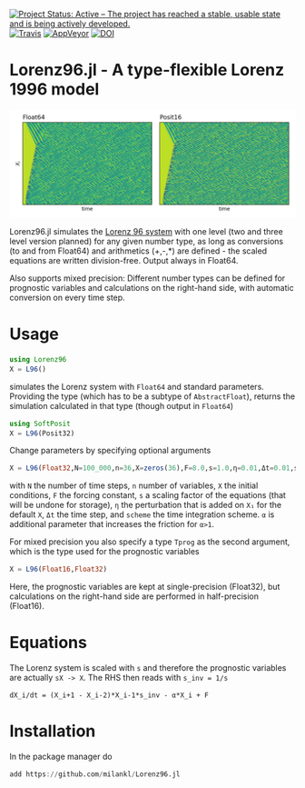 [![Project Status: Active – The project has reached a stable, usable state and is being actively developed.](https://img.shields.io/badge/repo_status-active-brightgreen)](https://www.repostatus.org/#active)
[![Travis](https://img.shields.io/travis/com/milankl/Lorenz96.jl?label=Linux%20%26%20osx&logo=travis)](https://travis-ci.com/milankl/Lorenz96.jl)
[![AppVeyor](https://img.shields.io/appveyor/ci/milankl/Lorenz96-jl?label=Windows&logo=appveyor&logoColor=white)](https://ci.appveyor.com/project/milankl/Lorenz96-jl)
[![DOI](https://zenodo.org/badge/198242642.svg)](https://zenodo.org/badge/latestdoi/198242642)

# Lorenz96.jl - A type-flexible Lorenz 1996 model

![attractor](figs/hovmoeller.png?raw=true "L96 Hovmoeller diagram")

Lorenz96.jl simulates the [Lorenz 96 system](https://en.wikipedia.org/wiki/Lorenz_96_model) with one level (two and three level version planned) for any given number type, as long as conversions (to and from Float64) and arithmetics (+,-,*) are defined - the scaled equations are written division-free. Output always in Float64.

Also supports mixed precision: Different number types can be defined for prognostic variables and calculations on the right-hand side, with automatic conversion on every time step.

# Usage
```julia
using Lorenz96
X = L96()
```
simulates the Lorenz system with `Float64` and standard parameters. Providing the type (which has to be a subtype of `AbstractFloat`), returns the simulation calculated in that type (though output in `Float64`)
```julia
using SoftPosit
X = L96(Posit32)
```
Change parameters by specifying optional arguments
```julia
X = L96(Float32,N=100_000,n=36,X=zeros(36),F=8.0,s=1.0,η=0.01,Δt=0.01,scheme="RK4")
```
with `N` the number of time steps, `n` number of variables, `X` the initial conditions, `F` the forcing constant, `s` a scaling factor of the equations (that will be undone for storage), `η` the perturbation that is added on `X₁` for the default `X`, `Δt` the time step, and `scheme` the time integration scheme. `α` is additional parameter that increases the friction for `α>1`.

For mixed precision you also specify a type `Tprog` as the second argument, which is the type used for the prognostic variables
```julia
X = L96(Float16,Float32)
```
Here, the prognostic variables are kept at single-precision (Float32), but calculations on the right-hand side are performed in half-precision (Float16).

# Equations

The Lorenz system is scaled with `s` and therefore the prognostic variables are actually  `sX -> X`. The RHS then reads with `s_inv = 1/s`
```
dX_i/dt = (X_i+1 - X_i-2)*X_i-1*s_inv - α*X_i + F
```

# Installation

In the package manager do
```julia
add https://github.com/milankl/Lorenz96.jl
```
